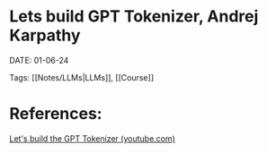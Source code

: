 
# Lets build GPT Tokenizer, Andrej Karpathy


DATE:  01-06-24


Tags: [[Notes/LLMs|LLMs]], [[Course]]


# References: 
[Let's build the GPT Tokenizer (youtube.com)](https://www.youtube.com/watch?v=zduSFxRajkE&t=41s)





